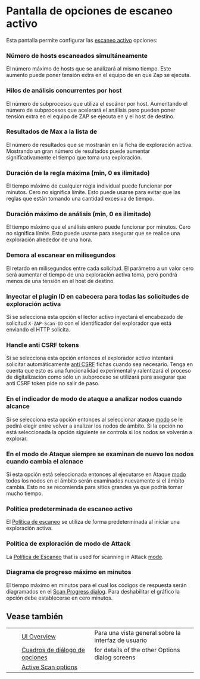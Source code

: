# Pantalla de opciones de escaneo activo #

Esta pantalla permite configurar las [escaneo activo][] opciones:

### Número de hosts escaneados simultáneamente ###

El número máximo de hosts que se analizará al mismo tiempo. Este aumento puede poner tensión extra en el equipo de en que Zap se ejecuta.

### Hilos de análisis concurrentes por host ###

El número de subprocesos que utiliza el escáner por host.
Aumentando el número de subprocesos que acelerará el análisis pero pueden poner tensión extra en el equipo de ZAP se ejecuta en y el host de destino.

### Resultados de Max a la lista de ###

El número de resultados que se mostrarán en la ficha de exploración activa.
Mostrando un gran número de resultados puede aumentar significativamente el tiempo que toma una exploración.

### Duración de la regla máxima (min, 0 es ilimitado) ###

El tiempo máximo de cualquier regla individual puede funcionar por minutos. Cero no significa límite. Esto puede usarse para evitar que las reglas que están tomando una cantidad excesiva de tiempo.

### Duración máximo de análisis (min, 0 es ilimitado) ###

El tiempo máximo que el análisis entero puede funcionar por minutos. Cero no significa límite. Esto puede usarse para asegurar que se realice una exploración alrededor de una hora.

### Demora al escanear en milisegundos ###

El retardo en milisegundos entre cada solicitud.
El parámetro a un valor cero será aumentar el tiempo de una exploración activa toma, pero pondrá menos de una tensión en el host de destino.

### Inyectar el plugin ID en cabecera para todas las solicitudes de exploración activa ###

Si se selecciona esta opción el lector activo inyectará el encabezado de solicitud `X-ZAP-Scan-ID` con el identificador del explorador que está enviando el HTTP solicita.

### Handle anti CSRF tokens ###

Si se selecciona esta opción entonces el explorador activo intentará solicitar automáticamente [anti CSRF][] fichas cuando sea necesario.
Tenga en cuenta que esto es una funcionalidad experimental y ralentizará el proceso de digitalización como sólo un subproceso se utilizará para asegurar que anti CSRF token pide no salir de paso.

### En el indicador de modo de ataque a analizar nodos cuando alcance ###

Si se selecciona esta opción entonces al seleccionar ataque [modo][] se le pedirá elegir entre volver a analizar los nodos de ámbito.
Si la opción no está seleccionada la opción siguiente se controla si los nodos se volverán a explorar.

### En el modo de Ataque siempre se examinan de nuevo los nodos cuando cambia el alcnace ###

Si esta opción está seleccionada entonces al ejecutarse en Ataque [modo][] todos los nodos en el ámbito serán examinados nuevamente si el ámbito cambia.
Esto no se recomienda para sitios grandes ya que podría tomar mucho tiempo.

### Política predeterminada de escaneo activo ###

El [Política de escaneo][Pol_tica de escaneo] se utiliza de forma predeterminada al iniciar una exploración activa.

### Política de exploración de modo de Attack ###

La [Política de Escaneo][Pol_tica de escaneo] that is used for scanning in Attack [mode][modo].

### Diagrama de progreso máximo en minutos ###

El tiempo máximo en minutos para el cual los códigos de respuesta serán diagramados en el [Scan Progress dialog][].
Para deshabilitar el gráfico la opción debe establecerse en cero minutos.

## Vease también ##

<table> 
 <tbody>
  <tr>
   <td>&nbsp;&nbsp;&nbsp;&nbsp;</td>
   <td><a href="HelpUiOverview" rel="nofollow">UI Overview</a></td>
   <td>Para una vista general sobre la interfaz de usuario</td>
  </tr> 
  <tr>
   <td>&nbsp;&nbsp;&nbsp;&nbsp;</td>
   <td><a href="HelpUiDialogsOptionsOptions" rel="nofollow">Cuadros de di&aacute;logo de opciones</a></td>
   <td>for details of the other Options dialog screens</td>
  </tr> 
  <tr>
   <td>&nbsp;&nbsp;&nbsp;&nbsp;</td>
   <td><a href="HelpUiDialogsOptionsAscan" rel="nofollow">Active Scan options</a></td>
   <td></td>
  </tr> 
 </tbody>
</table>


[escaneo activo]: HelpStartConceptsAscan
[anti CSRF]: HelpStartConceptsAnticsrf
[modo]: HelpStartConceptsModes
[Pol_tica de escaneo]: HelpStartConceptsScanpolicy
[Scan Progress dialog]: HelpUiDialogsScanprogress